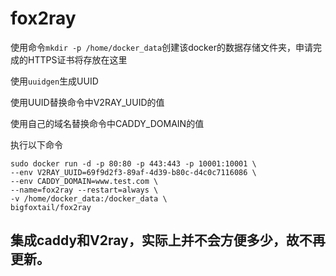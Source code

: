 # fox2ray


使用命令`mkdir -p /home/docker_data`创建该docker的数据存储文件夹，申请完成的HTTPS证书将存放在这里

使用`uuidgen`生成UUID

使用UUID替换命令中V2RAY_UUID的值

使用自己的域名替换命令中CADDY_DOMAIN的值

执行以下命令
```
sudo docker run -d -p 80:80 -p 443:443 -p 10001:10001 \
--env V2RAY_UUID=69f9d2f3-89af-4d39-b80c-d4c0c7116086 \
--env CADDY_DOMAIN=www.test.com \
--name=fox2ray --restart=always \
-v /home/docker_data:/docker_data \
bigfoxtail/fox2ray
```

## 集成caddy和V2ray，实际上并不会方便多少，故不再更新。
